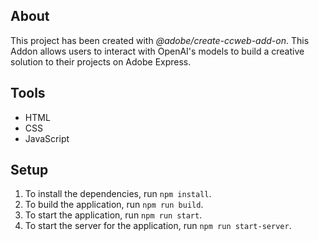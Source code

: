 ## About

This project has been created with _@adobe/create-ccweb-add-on_.
This Addon allows users to interact with OpenAI's models to build a creative solution to
their projects on Adobe Express.

## Tools

- HTML
- CSS
- JavaScript

## Setup

1. To install the dependencies, run `npm install`.
2. To build the application, run `npm run build`.
3. To start the application, run `npm run start`.
4. To start the server for the application, run `npm run start-server`.
